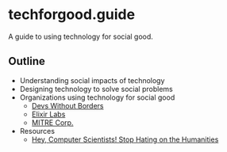# techforgood.guide
A guide to using technology for social good.

## Outline

* Understanding social impacts of technology
* Designing technology to solve social problems
* Organizations using technology for social good
  - [Devs Without Borders](http://devswithoutborders.org/)
  - [Elixir Labs](http://www.elixirlabs.org/)
  - [MITRE Corp.](https://www.mitre.org/)
* Resources
  - [Hey, Computer Scientists! Stop Hating on the Humanities](https://www.wired.com/2017/04/hey-computer-scientists-stop-hating-humanities/)

